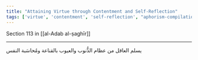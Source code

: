```yaml
---
title: "Attaining Virtue through Contentment and Self-Reflection"
tags: ['virtue', 'contentment', 'self-reflection', "aphorism-compilation"]
---
```


 Section 113 in [[al-Adab al-ṣaghīr]]

---
يسلم العاقل من عظام الذُّنوب والعيوب بالقناعة ومُحاسَبة النفس
